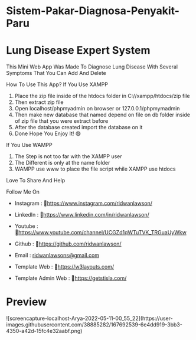 # Sistem-Pakar-Diagnosa-Penyakit-Paru
# Lung Disease Expert System

This Mini Web App Was Made To Diagnose Lung Disease With Several Symptoms That You Can Add And Delete

How To Use This App?
If You Use XAMPP
1. Place the zip file inside of the htdocs folder in C://xampp/htdocs/zip file
2. Then extract zip file 
3. Open localhost/phpmyadmin on browser or 127.0.0.1/phpmymadmin
4. Then make new database that named depend on file on db folder inside of zip file that you were extract before 
5. After the database created import the database on it 
6. Done Hope You Enjoy It! 😄

If You Use WAMPP
1. The Step is not too far with the XAMPP user 
2. The Different is only at the name folder
3. WAMPP use www to place the file script while XAMPP use htdocs

Love To Share And Help 

Follow Me On 
- Instagram   : 🔗https://www.instagram.com/ridwanlawson/
- LinkedIn    : 🔗https://www.linkedin.com/in/ridwanlawson/
- Youtube     : 🔗https://www.youtube.com/channel/UCGZd1qWTuTVK_TRGuaUyWkw
- Github      : 🔗https://github.com/ridwanlawson/
- Email       : ridwanlawsons@gmail.com

- Template Web        : 🔗https://w3layouts.com/
- Template Admin Web  : 🔗https://getstisla.com/

<h1>Preview</h1>
![screencapture-localhost-Arya-2022-05-11-00_55_22](https://user-images.githubusercontent.com/38885282/167692539-6e4dd919-3bb3-4350-a42d-15fc4e32aabf.png)
